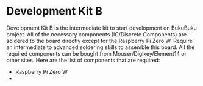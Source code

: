 # Development Kit B

Development Kit B is the intermediate kit to start development on BukuBuku project.
All of the necessary components (IC/Discrete Components) are soldered to the board directly except for the Raspberry Pi Zero W. Require an intermediate to advanced soldering skills to assemble this board. All the required components can be bought from Mouser/Digikey/Element14 or other sites. Here are the list of components that are required:
- Raspberry Pi Zero W
- 
